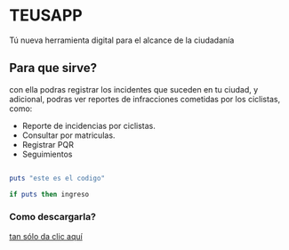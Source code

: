 # TEUSAPP
Tú nueva herramienta digital para el alcance de la ciudadanía
## Para que sirve?
con ella podras registrar los incidentes que suceden en tu ciudad, y adicional, podras ver reportes de infracciones cometidas por los
ciclistas, como:

* Reporte de incidencias por ciclistas.
* Consultar por matriculas.
* Registrar PQR
* Seguimientos

``` Ruby

puts "este es el codigo"

if puts then ingreso
```


### Como descargarla?
[tan sólo da clic aquí](https://www.microsoft.com/en-us/windows/windows-10-apps)
